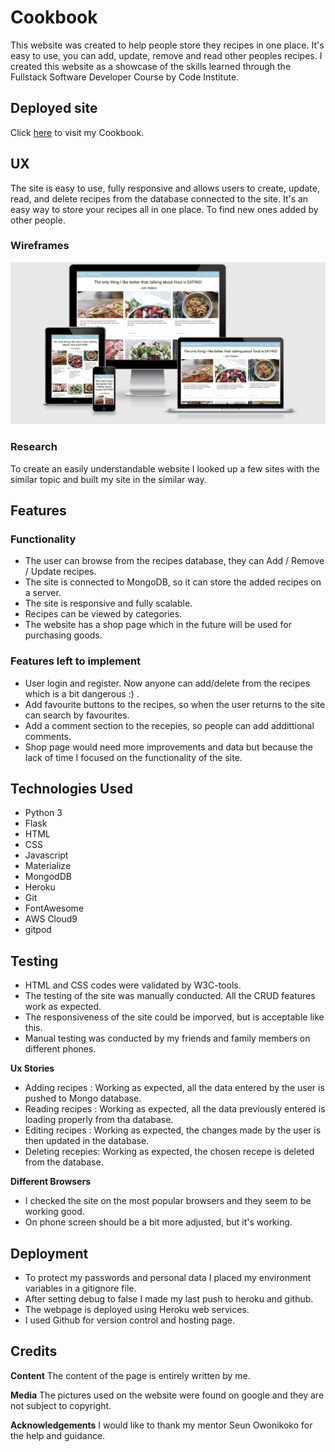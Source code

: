 # Cookbook

This website was created to help people store they recipes in one place. It's easy to use, you can add, update, remove and read other peoples recipes.
I created this website as a showcase of the skills learned through the Fullstack Software Developer Course by Code Institute.

## Deployed site

Click [here](https://milestone-3-cook.herokuapp.com/home) to visit my Cookbook.

## UX 

The site is easy to use, fully responsive and allows users to create, update, read, and delete recipes from the database connected to the site.
It's an easy way to store your recipes all in one place. To find new ones added by other people.

### Wireframes

![alt text](https://github.com/DiGergo/cookbook_milestone3/blob/master/static/images/wireframe/image.png "Wireframe")


### Research

To create an easily understandable website I looked up a few sites with the similar topic and built my site in the similar way.

## Features

### Functionality

* The user can browse from the recipes database, they can Add / Remove / Update recipes. 
* The site is connected to MongoDB, so it can store the added recipes on a server.
* The site is responsive and fully scalable.
* Recipes can be viewed by categories.
* The website has a shop page which in the future will be used for purchasing goods.

### Features left to implement

* User login and register. Now anyone can add/delete from the recipes which is a bit dangerous :) .
* Add favourite buttons to the recipes, so when the user returns to the site can search by favourites.
* Add a comment section to the recepies, so people can add addittional comments.
* Shop page would need more improvements and data but because the lack of time I focused on the functionality of the site.

## Technologies Used 
* Python 3
* Flask 
* HTML
* CSS
* Javascript
* Materialize
* MongodDB
* Heroku
* Git 
* FontAwesome
* AWS Cloud9
* gitpod

## Testing

* HTML and CSS codes were validated by W3C-tools.
* The testing of the site was manually conducted. All the CRUD features work as expected.
* The responsiveness of the site could be imporved, but is acceptable like this.
* Manual testing was conducted by my friends and family members on different phones.

**Ux Stories**

* Adding recipes : Working as expected, all the data entered by the user is pushed to Mongo database.
* Reading recipes : Working as expected, all the data previously entered is loading properly from tha database.
* Editing recipes : Working as expected, the changes made by the user is then updated in the database.
* Deleting recepies: Working as expected, the chosen recepe is deleted from the database.

**Different Browsers**

* I checked the site on the most popular browsers and they seem to be working good.
* On phone screen should be a bit more adjusted, but it's working.

## Deployment 

* To protect my passwords and personal data I placed my environment variables in a gitignore file.
* After setting debug to false I made my last push to heroku and github. 
* The webpage is deployed using Heroku web services.
* I used Github for version control and hosting page.

## Credits 

**Content** 
The content of the page is entirely written by me.

**Media**
The pictures used on the website were found on google and they are not subject to copyright.

**Acknowledgements**
I would like to thank my mentor Seun Owonikoko for the help and guidance.
